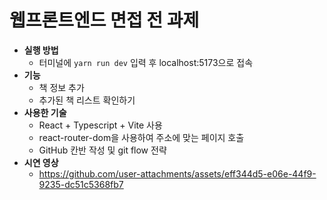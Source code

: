 # 웹프론트엔드 면접 전 과제
- **실행 방법**
  - 터미널에 `yarn run dev` 입력 후 localhost:5173으로 접속
- **기능**
  - 책 정보 추가
  - 추가된 책 리스트 확인하기
- **사용한 기술**
  - React + Typescript + Vite 사용
  - react-router-dom을 사용하여 주소에 맞는 페이지 호출
  - GitHub 칸반 작성 및 git flow 전략
- **시연 영상**
  - https://github.com/user-attachments/assets/eff344d5-e06e-44f9-9235-dc51c5368fb7

